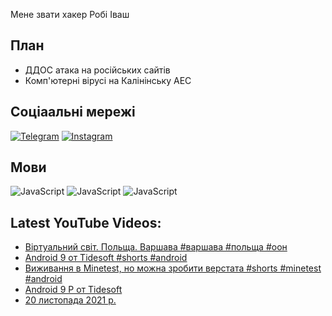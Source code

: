 Мене звати хакер Робі Іваш
## План
- ДДОС атака на російських сайтів
- Комп'ютерні вірусі на Калінінську АЕС
## Соціаальні мережі
[![Telegram](https://img.shields.io/badge/-Telegram-090909?style=for-the-badge&logo=telegram&logoColor=27A0D9)](https://t.me/+G6oaMxVGu5dlOWZi)
[![Instagram](https://img.shields.io/badge/-Instagram-090909?style=for-the-badge&logo=instagram&logoColor=B4068E)](https://www.instagram.com/bakum430)
## Мови
![JavaScript](https://img.shields.io/badge/-JavaScript-090909?style=for-the-badge&logo=JavaScript&logoColor=E9D54D)
![JavaScript](https://img.shields.io/badge/-Java-090909?style=for-the-badge&logo=Java&logoColor=E9D54D)
![JavaScript](https://img.shields.io/badge/-Python-090909?style=for-the-badge&logo=Python&logoColor=E9D54D)
## Latest YouTube Videos:
<!-- YOUTUBE:START -->
- [Віртуальний світ. Польща. Варшава #варшава #польща #оон](https://www.youtube.com/watch?v=Cm8BwosBDBI)
- [Android 9 от Tidesoft #shorts #android](https://www.youtube.com/watch?v=JFlHzuoDiTc)
- [Виживання в Minetest, но можна зробити верстата #shorts #minetest #android](https://www.youtube.com/watch?v=AcAOCjMGKCM)
- [Android 9 P от Tidesoft](https://www.youtube.com/watch?v=5yVuCnOLAmU)
- [20 листопада 2021 р.](https://www.youtube.com/watch?v=_bvYvHjHeXE)
<!-- YOUTUBE:END -->